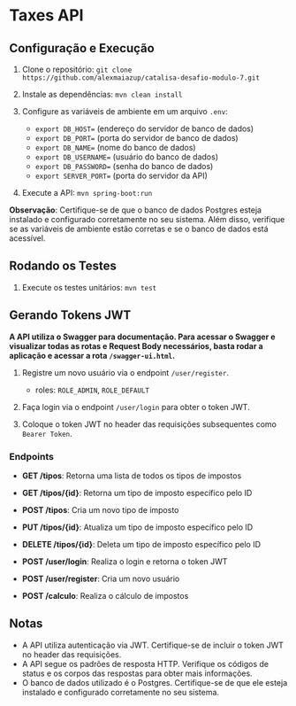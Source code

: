 # Taxes API

## Configuração e Execução

1. Clone o repositório: `git clone https://github.com/alexmaiazup/catalisa-desafio-modulo-7.git`

2. Instale as dependências: `mvn clean install`

3. Configure as variáveis de ambiente em um arquivo `.env`:
	* `export DB_HOST=` (endereço do servidor de banco de dados)
	* `export DB_PORT=` (porta do servidor de banco de dados)
	* `export DB_NAME=` (nome do banco de dados)
	* `export DB_USERNAME=` (usuário do banco de dados)
	* `export DB_PASSWORD=` (senha do banco de dados)
	* `export SERVER_PORT=` (porta do servidor da API)

4. Execute a API: `mvn spring-boot:run`

**Observação**: Certifique-se de que o banco de dados Postgres esteja instalado e configurado corretamente no seu sistema. Além disso, verifique se as variáveis de ambiente estão corretas e se o banco de dados está acessível.

## Rodando os Testes

1. Execute os testes unitários: `mvn test`

## Gerando Tokens JWT

**A API utiliza o Swagger para documentação. Para acessar o Swagger e visualizar todas as rotas e Request Body necessários, basta rodar a aplicação e acessar a rota `/swagger-ui.html`.**

1. Registre um novo usuário via o endpoint `/user/register`.
   - roles: `ROLE_ADMIN`, `ROLE_DEFAULT`

2. Faça login via o endpoint `/user/login` para obter o token JWT.

3. Coloque o token JWT no header das requisições subsequentes como `Bearer Token`.

### Endpoints

* **GET /tipos**: Retorna uma lista de todos os tipos de impostos

* **GET /tipos/{id}**: Retorna um tipo de imposto específico pelo ID

* **POST /tipos**: Cria um novo tipo de imposto

* **PUT /tipos/{id}**: Atualiza um tipo de imposto específico pelo ID

* **DELETE /tipos/{id}**: Deleta um tipo de imposto específico pelo ID

* **POST /user/login**: Realiza o login e retorna o token JWT

* **POST /user/register**: Cria um novo usuário

* **POST /calculo**: Realiza o cálculo de impostos

## Notas

* A API utiliza autenticação via JWT. Certifique-se de incluir o token JWT no header das requisições.
* A API segue os padrões de resposta HTTP. Verifique os códigos de status e os corpos das respostas para obter mais informações.
* O banco de dados utilizado é o Postgres. Certifique-se de que ele esteja instalado e configurado corretamente no seu sistema.
